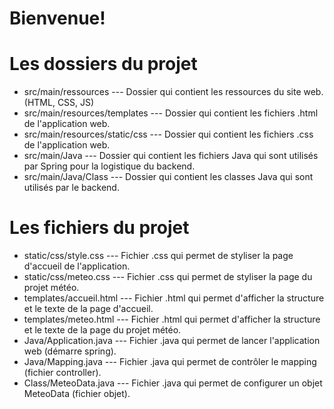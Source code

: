 # Bienvenue!

# Les dossiers du projet

 - src/main/ressources --- Dossier qui contient les ressources du site web. (HTML, CSS, JS)
 - src/main/resources/templates --- Dossier qui contient les fichiers .html de l'application web.
 - src/main/resources/static/css --- Dossier qui contient les fichiers .css de l'application web.
 - src/main/Java --- Dossier qui contient les fichiers Java qui sont utilisés par Spring pour la logistique du backend.
 - src/main/Java/Class --- Dossier qui contient les classes Java qui sont utilisés par le backend.
 
 # Les fichiers du projet

 - static/css/style.css   --- Fichier .css qui permet de styliser la page d'accueil de l'application.
 - static/css/meteo.css   --- Fichier .css qui permet de styliser la page du projet météo.
 - templates/accueil.html --- Fichier .html qui permet d'afficher la structure et le texte de la page d'accueil.
 - templates/meteo.html   --- Fichier .html qui permet d'afficher la structure et le texte de la page du projet météo.
 - Java/Application.java  --- Fichier .java qui permet de lancer l'application web (démarre spring).
 - Java/Mapping.java      --- Fichier .java qui permet de contrôler le mapping (fichier controller).
 - Class/MeteoData.java   --- Fichier .java qui permet de configurer un objet MeteoData (fichier objet).
